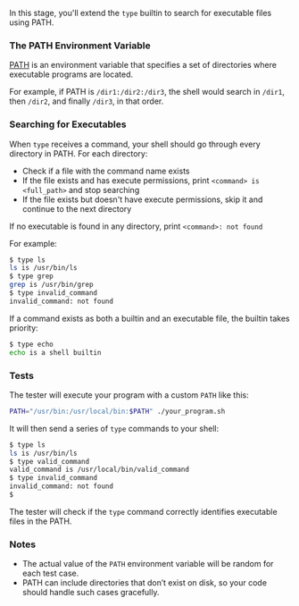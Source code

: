In this stage, you'll extend the `type` builtin to search for executable files using PATH.

### The PATH Environment Variable

[PATH](https://en.wikipedia.org/wiki/PATH_(variable)) is an environment variable that specifies a set of directories where executable programs are located. 

For example, if PATH is `/dir1:/dir2:/dir3`, the shell would search in `/dir1`, then `/dir2`, and finally `/dir3`, in that order.

### Searching for Executables

When `type` receives a command, your shell should go through every directory in PATH. For each directory:

- Check if a file with the command name exists
- If the file exists and has execute permissions, print `<command> is <full_path>` and stop searching
- If the file exists but doesn't have execute permissions, skip it and continue to the next directory

If no executable is found in any directory, print `<command>: not found`

For example:

```bash
$ type ls
ls is /usr/bin/ls
$ type grep
grep is /usr/bin/grep
$ type invalid_command
invalid_command: not found
```

If a command exists as both a builtin and an executable file, the builtin takes priority:

```bash
$ type echo
echo is a shell builtin
```

### Tests

The tester will execute your program with a custom `PATH` like this:

```bash
PATH="/usr/bin:/usr/local/bin:$PATH" ./your_program.sh
```

It will then send a series of `type` commands to your shell:

```bash
$ type ls
ls is /usr/bin/ls
$ type valid_command
valid_command is /usr/local/bin/valid_command
$ type invalid_command
invalid_command: not found
$
```

The tester will check if the `type` command correctly identifies executable files in the PATH.

### Notes

- The actual value of the `PATH` environment variable will be random for each test case.
- PATH can include directories that don’t exist on disk, so your code should handle such cases gracefully.

